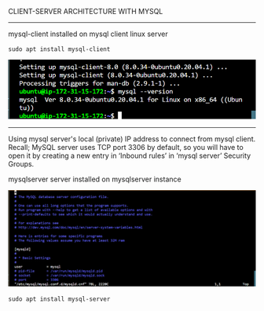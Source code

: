 CLIENT-SERVER ARCHITECTURE WITH MYSQL
***

mysql-client installed on mysql client linux server
```
sudo apt install mysql-client

```
![screenshot](./images/mysqlclient.png)
***
Using mysql server's local (private) IP address to connect from mysql client. Recall; MySQL server uses TCP port 3306 by default, so you will have to open it by creating a new entry in ‘Inbound rules’ in ‘mysql server’ Security Groups.

mysqlserver server installed on mysqlserver instance

![screenshot](./images/mysqlserver.png)

```
sudo apt install mysql-server
```


